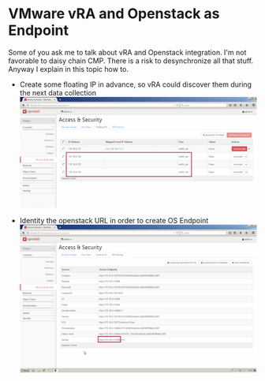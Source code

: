 # VMware vRA and Openstack as Endpoint 

Some of you ask me to talk about vRA and Openstack integration. I'm not favorable to daisy chain CMP.
There is a risk to desynchronize all that stuff. Anyway I explain in this topic how to.

 * Create some floating IP in advance, so vRA could discover them during the next data collection
 ![](docs/1-prepare-floating-ip.png)

 * Identity the openstack URL in order to create OS Endpoint
 ![](docs/2-identify-url.png)
